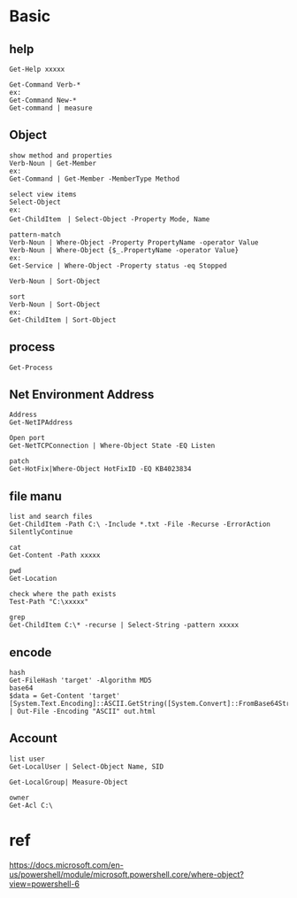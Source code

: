 # Basic

## help
```
Get-Help xxxxx

Get-Command Verb-*
ex:
Get-Command New-*
Get-command | measure

```

## Object
```
show method and properties
Verb-Noun | Get-Member
ex:
Get-Command | Get-Member -MemberType Method

select view items
Select-Object
ex:
Get-ChildItem　| Select-Object -Property Mode, Name

pattern-match
Verb-Noun | Where-Object -Property PropertyName -operator Value
Verb-Noun | Where-Object {$_.PropertyName -operator Value}
ex:
Get-Service | Where-Object -Property status -eq Stopped

Verb-Noun | Sort-Object

sort
Verb-Noun | Sort-Object
ex:
Get-ChildItem | Sort-Object
```

## process
```
Get-Process
```

## Net Environment Address
```
Address
Get-NetIPAddress

Open port
Get-NetTCPConnection | Where-Object State -EQ Listen

patch
Get-HotFix|Where-Object HotFixID -EQ KB4023834
```

## file manu
```
list and search files
Get-ChildItem -Path C:\ -Include *.txt -File -Recurse -ErrorAction SilentlyContinue

cat
Get-Content -Path xxxxx

pwd
Get-Location

check where the path exists
Test-Path "C:\xxxxx"

grep
Get-ChildItem C:\* -recurse | Select-String -pattern xxxxx
```


## encode
```
hash
Get-FileHash 'target' -Algorithm MD5
base64
$data = Get-Content 'target' 
[System.Text.Encoding]::ASCII.GetString([System.Convert]::FromBase64String($data)) | Out-File -Encoding "ASCII" out.html
```

## Account
```
list user
Get-LocalUser | Select-Object Name, SID

Get-LocalGroup| Measure-Object

owner
Get-Acl C:\
```


# ref
https://docs.microsoft.com/en-us/powershell/module/microsoft.powershell.core/where-object?view=powershell-6
